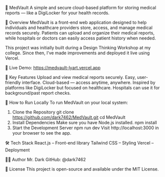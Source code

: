 🏥 MedVault
A simple and secure cloud-based platform for storing medical reports — like a DigiLocker for your health records.

📌 Overview
MedVault is a front-end web application designed to help individuals and healthcare providers store, access, and manage medical records securely. Patients can upload and organize their medical reports, while hospitals or doctors can easily access patient history when needed.

This project was initially built during a Design Thinking Workshop at my college. Since then, I’ve made improvements and deployed it live using Vercel.

🔗 Live Demo: https://medvault-lyart.vercel.app

🧠 Key Features
Upload and view medical reports securely.
Easy, user-friendly interface.
Cloud-based — access anytime, anywhere.
Inspired by platforms like DigiLocker but focused on healthcare.
Hospitals can use it for background/past report checks.

🚀 How to Run Locally
To run MedVault on your local system:

1. Clone the Repository
  git clone https://github.com/dark7462/MedVault.git
  cd MedVault
2. Install Dependencies
Make sure you have Node.js installed.
  npm install
3. Start the Development Server
  npm run dev
  Visit http://localhost:3000 in your browser to see the app.

🛠️ Tech Stack
React.js – Front-end library
Tailwind CSS – Styling
Vercel – Deployment

🧑‍💻 Author
Mr. Dark
GitHub: @dark7462

📄 License
This project is open-source and available under the MIT License.
